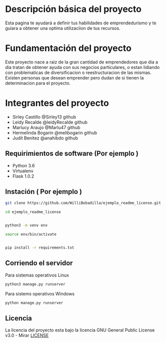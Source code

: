 # Descripción básica del proyecto 
Esta pagina te  ayudará a definir tus habilidades de emprendedurismo y te guiara a obtener una optima utilizaciion de tus recursos.

# Fundamentación del proyecto 

Este proyecto nace a raiz de la gran cantidad de emprendedores que dia a dia tratan de obtener ayuda con sus negocios particulares, o estan lidiando con problematicas de diversificacion o reestructuracion de las mismas.
 Existen personas que desean emprender pero dudan de si tienen la determinacion para el proyecto.


# Integrantes del proyecto 
* Sirley Castillo     @Sirley13 github
* Leidy Recalde       @leidyRecalde github
* Marlucy Araujo      @Marlu47 github
* Hermelinda Bogarin  @melibogarin github 
* Judit Benitez       @anahibdo github  



## Requirimientos de software (Por ejemplo ) 

* Python 3.6
* Virtualenv
* Flask 1.0.2 


## Instación ( Por ejemplo )
```bash
git clone https://github.com/WilliBobadilla/ejemplo_readme_license.git 
```
```bash 
cd ejemplo_readme_license
```

```bash 

python3 -m venv env
```
```bash 
source env/bin/activate
```
```bash 

pip install -r requirements.txt

```
## Corriendo el servidor 
Para sistemas operativos Linux 
```bash
python3 manage.py runserver 
```
Para sistems operativos Windows 
```bash
python manage.py runserver 
```

## Licencia 
La licencia del proyecto esta bajo la licencia GNU General Public License v3.0 - Mirar [LICENSE](LICENSE) 

